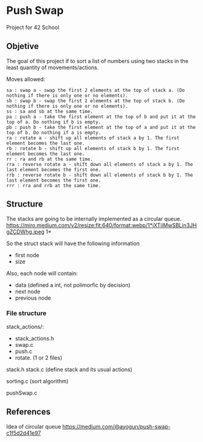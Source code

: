 # Push Swap
Project for 42 School

## Objetive
The goal of this project if to sort a list of numbers using two stacks in the least quantity of movements/actions.

Moves allowed:

    sa : swap a - swap the first 2 elements at the top of stack a. (Do nothing if there is only one or no elements).
    sb : swap b - swap the first 2 elements at the top of stack b. (Do nothing if there is only one or no elements).
    ss : sa and sb at the same time.
    pa : push a - take the first element at the top of b and put it at the top of a. Do nothing if b is empty.
    pb : push b - take the first element at the top of a and put it at the top of b. Do nothing if a is empty.
    ra : rotate a - shift up all elements of stack a by 1. The first element becomes the last one.
    rb : rotate b - shift up all elements of stack b by 1. The first element becomes the last one.
    rr : ra and rb at the same time.
    rra : reverse rotate a - shift down all elements of stack a by 1. The last element becomes the first one.
    rrb : reverse rotate b - shift down all elements of stack b by 1. The last element becomes the first one.
    rrr : rra and rrb at the same time.

## Structure
The stacks are going to be internally implemented as a circular queue.
https://miro.medium.com/v2/resize:fit:640/format:webp/1*jXTiiMwSBLin3JHgZCDWhg.jpeg
1*

So the struct stack will have the following information
- first node
- size

Also, each node will contain:
- data (defined a int, not polimorfic by decision)
- next node
- previous node

### File structure
stack_actions/:
- stack_actions.h
- swap.c
- push.c
- rotate. (1 or 2 files)

stack.h
stack.c (define stack and its usual actions)

sorting.c (sort algorithm)

pushSwap.c

## References
Idea of circular queue https://medium.com/@ayogun/push-swap-c1f5d2d41e97

